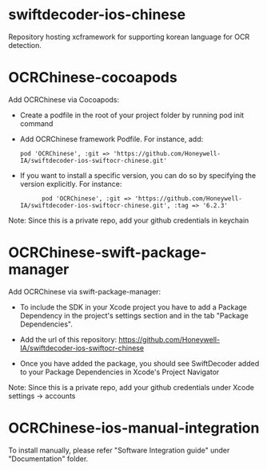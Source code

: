 # swiftdecoder-ios-chinese
Repository hosting xcframework for supporting korean language for OCR detection.

# OCRChinese-cocoapods

Add OCRChinese via Cocoapods:

- Create a podfile in the root of your project folder by running pod init command

- Add OCRChinese framework Podfile. For instance, add:

      pod 'OCRChinese', :git => 'https://github.com/Honeywell-IA/swiftdecoder-ios-swiftocr-chinese.git'


- If you want to install a specific version, you can do so by specifying the version explicitly. For instance:

            pod 'OCRChinese', :git => 'https://github.com/Honeywell-IA/swiftdecoder-ios-swiftocr-chinese.git', :tag => '6.2.3'
      
Note: Since this is a private repo, add your github credentials in keychain



# OCRChinese-swift-package-manager

Add OCRChinese via swift-package-manager:    

- To include the SDK in your Xcode project you have to add a Package Dependency in the project's settings section and in the tab "Package Dependencies".

- Add the url of this repository: https://github.com/Honeywell-IA/swiftdecoder-ios-swiftocr-chinese

- Once you have added the package, you should see SwiftDecoder added to your Package Dependencies in Xcode's Project Navigator

Note: Since this is a private repo, add your github credentials under Xcode settings -> accounts


# OCRChinese-ios-manual-integration

To install manually, please refer "Software Integration guide" under "Documentation" folder.

